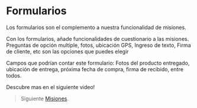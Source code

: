 # Formularios

Los formularios son el complemento a nuestra funcionalidad de misiones. 

Con los formularios, añade funcionalidades de cuestionario a las misiones. Preguntas de opción multiple, fotos, ubicación GPS, Ingreso de texto, Firma de cliente, etc son las opciones que puedes elegir 

Campos que podrían contar este formulario: Fotos del producto entregado, ubicación de entrega, próxima fecha de compra, firma de recibido, entre todos. 

Descubre mas en el siguiente video! 

> Siguiente [Misiones](/v1/web-app/basico/escritorios.html).
<!--stackedit_data:
eyJoaXN0b3J5IjpbLTE1MjQ4NTQyMzksLTEzODY3NTY4ODddfQ
==
-->